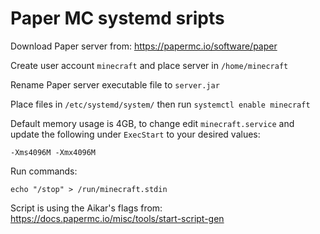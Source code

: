 # Paper MC systemd sripts

Download Paper server from:
<https://papermc.io/software/paper>

Create user account `minecraft` and place server in `/home/minecraft`

Rename Paper server executable file to `server.jar`

Place files in `/etc/systemd/system/` then run `systemctl enable minecraft`

Default memory usage is 4GB, to change edit `minecraft.service` and update the following under `ExecStart` to your desired values:
```
-Xms4096M -Xmx4096M
```

Run commands:
```
echo "/stop" > /run/minecraft.stdin
```

Script is using the Aikar's flags from:
<https://docs.papermc.io/misc/tools/start-script-gen>
